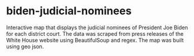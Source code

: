 # biden-judicial-nominees
 Interactive map that displays the judicial nominees of President Joe Biden for each district court. The data was scraped from press releases of the White House website using BeautifulSoup and regex. The map was built using geo json.
